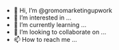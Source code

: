 - 👋 Hi, I’m @gromomarketingupwork
- 👀 I’m interested in ...
- 🌱 I’m currently learning ...
- 💞️ I’m looking to collaborate on ...
- 📫 How to reach me ...

<!---
gromomarketingupwork/gromomarketingupwork is a ✨ special ✨ repository because its `README.md` (this file) appears on your GitHub profile.
You can click the Preview link to take a look at your changes.
--->
